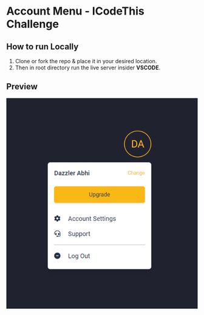 # Account Menu - ICodeThis Challenge

## How to run Locally

1. Clone or fork the repo & place it in your desired location.
2. Then in root directory run the live server insider __VSCODE__.


## Preview

![Accout Menu](./preview.png)